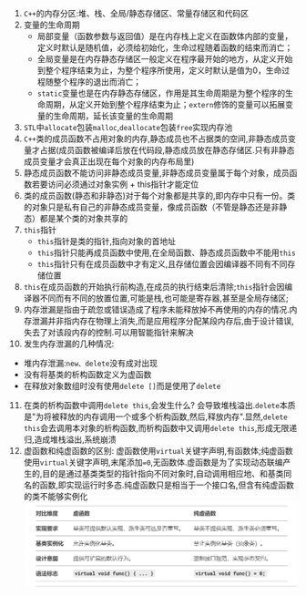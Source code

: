 1. `C++`的内存分区:堆、栈、全局/静态存储区、常量存储区和代码区
2. 变量的生命周期
   * 局部变量（函数参数与返回值）是在内存栈上定义在函数体内部的变量，定义时默认是随机值，必须给初始化，生命过程随着函数的结束而消亡；
   * 全局变量是在内存静态存储区一般定义在程序最开始的地方，从定义开始到整个程序结束为止，为整个程序所使用，定义时默认是值为0，生命过程随整个程序的退出而消亡；
   * `static`变量也是在内存静态存储区，作用是其生命周期是为整个程序的生命周期，从定义开始到整个程序结束为止；`extern`修饰的变量可以拓展变量的生命周期，延长该变量的生命周期
3. `STL`中`allocate`包装`malloc`,`deallocate`包装`free`实现内存池
4. `C++`类的成员函数不占用对象的内存,静态成员也不占据类的空间,非静态成员变量才占据(成员函数被编译后放在代码段,静态成员放在静态存储区.只有非静态成员变量才会真正出现在每个对象的内存布局里)
5. 静态成员函数不能访问非静态成员变量,非静态成员变量属于每个对象，成员函数若要访问必须通过对象实例 + this指针才能定位
6. 类的成员函数(静态和非静态)对于每个对象都是共享的,即内存中只有一份。类的对象只是私有自己的非静态成员变量，像成员函数（不管是静态还是非静态）都是某个类的对象共享的
7. `this`指针
   * `this`指针是类的指针,指向对象的首地址
   * `this`指针只能再成员函数中使用,在全局函数、静态成员函数中不能用`this`
   * `this`指针只有在成员函数中才有定义,且存储位置会因编译器不同有不同存储位置
8. `this`在成员函数的开始执行前构造,在成员的执行结束后清除;`this`指针会因编译器不同而有不同的放置位置,可能是栈,也可能是寄存器,甚至是全局存储区;
9. 内存泄漏是指由于疏忽或错误造成了程序未能释放掉不再使用的内存的情况.内存泄漏并非指内存在物理上消失,而是应用程序分配某段内存后,由于设计错误,失去了对该段内存的控制.可以用智能指针来解决
10. 发生内存泄漏的几种情况:
   * 堆内存泄漏:`new、delete`没有成对出现
   * 没有将基类的析构函数定义为虚函数
   * 在释放对象数组时没有使用`delete []`而是使用了`delete`
11. 在类的析构函数中调用`delete this`,会发生什么?
   会导致堆栈溢出.`delete`本质是"为将被释放的内存调用一个或多个析构函数,然后,释放内存".显然,`delete this`会去调用本对象的析构函数,而析构函数中又调用`delete this`,形成无限递归,造成堆栈溢出,系统崩溃
12. 虚函数和纯虚函数的区别:
   虚函数使用`virtual`关键字声明,有函数体;纯虚函数使用`virtual`关键字声明,末尾添加`=0`,无函数体.虚函数是为了实现动态联编产生的,目的是通过基类类型的指针指向不同对象时,自动调用相应地、和基类同名的函数,即实现运行时多态.纯虚函数只是相当于一个接口名,但含有纯虚函数的类不能够实例化
   ![](../markdown图像集/2025-03-30-21-14-12.png)